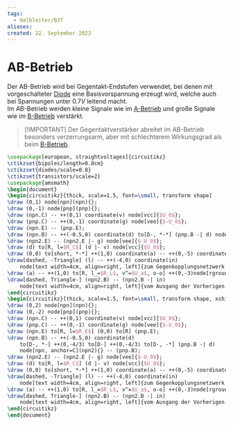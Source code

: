 ```yaml
---
tags:
  - Halbleiter/BJT
aliases: 
created: 22. September 2023
---
```


# AB-Betrieb

Der AB-Betrieb wird bei Gegentakt-Endstufen verwendet, bei denen mit vorgeschalteter [Diode](Diode.md) eine Basisvorspannung erzeugt wird, welche auch bei Spannungen unter $0.7V$ leitend macht.  
Im AB-Betrieb werden kleine Signale wie im [A-Betrieb](A-Betrieb.md) und große Signale wie im [B-Betrieb](B-Betrieb.md) verstärkt.

> [!IMPORTANT] Der Gegentaktverstärker abreitet im AB-Betrieb besonders verzerrungsarm, aber mit schlechterem Wirkungsgrad als beim [B-Betrieb](B-Betrieb.md).

```tikz
\usepackage[european, straightvoltages]{circuitikz}
\ctikzset{bipoles/length=0.8cm}
\ctikzset{diodes/scale=0.8}
\ctikzset{transistors/scale=2}
\usepackage{amsmath}
\begin{document}
\begin{circuitikz}[thick, scale=1.5, font=\small, transform shape]
\draw (0,1) node[npn](npn){};
\draw (0,-1) node[pnp](pnp){};
\draw (npn.C) -- ++(0,1) coordinate(v) node[vcc]{$U_0$};
\draw (pnp.C) -- ++(0,-1) coordinate(g) node[vee]{$-U_0$};
\draw (npn.E) -- (pnp.E);
\draw (npn.B) -- ++(-0.5,0) coordinate(d) to[D-, *-*] (pnp.B -| d) node[npn, anchor=C](npn2){} -- (pnp.B);
\draw (npn2.E) -- (npn2.E |- g) node[vee]{$-U_0$};
\draw (d) to[R, l=$R_C$] (d |- v) node[vcc]{$U_0$};
\draw (0,0) to[short, *-*] ++(1,0) coordinate(a) -- ++(0,-5) coordinate(l);
\draw[dashed, -Triangle] (l) -- ++(-4,0) coordinate(in)
    node[text width=4cm, align=right, left]{zum Gegenkopplungsnetzwerk (hochohmig)};
\draw (a) -- ++(1,0) to[R, l_=$R_L$, v^=$U_a$, o-o] ++(0,-3)node[rground]{};
\draw[dashed, Triangle-] (npn2.B) -- (npn2.B -| in)
    node[text width=4cm, align=right, left]{vom Ausgang der Vorherigen Stufe};
\end{circuitikz}
\begin{circuitikz}[thick, scale=1.5, font=\small, transform shape, xshift=10cm]
\draw (0,2) node[npn](npn){};
\draw (0,-2) node[pnp](pnp){};
\draw (npn.C) -- ++(0,1) coordinate(v) node[vcc]{$U_0$};
\draw (pnp.C) -- ++(0,-1) coordinate(g) node[vee]{$-U_0$};
\draw (npn.E) to[R, l=$R_E$] (0,0) to[R] (pnp.E);
\draw (npn.B) -- ++(-0.5,0) coordinate(d)
    to[D-, *-] ++(0,-4/3) to[D-] ++(0,-4/3) to[D-, -*] (pnp.B -| d) 
    node[npn, anchor=C](npn2){} -- (pnp.B);
\draw (npn2.E) -- (npn2.E |- g) node[vee]{$-U_0$};
\draw (d) to[R, l=$R_C$] (d |- v) node[vcc]{$U_0$};
\draw (0,0) to[short, *-*] ++(1,0) coordinate(a) -- ++(0,-5) coordinate(l);
\draw[dashed, -Triangle] (l) -- ++(-4,0) coordinate(in)
    node[text width=4cm, align=right, left]{zum Gegenkopplungsnetzwerk (hochohmig)};
\draw (a) -- ++(1,0) to[R, l_=$R_L$, v^=$U_a$, o-o] ++(0,-3)node[rground]{};
\draw[dashed, Triangle-] (npn2.B) -- (npn2.B -| in)
    node[text width=4cm, align=right, left]{vom Ausgang der Vorherigen Stufe};
\end{circuitikz}
\end{document}
```